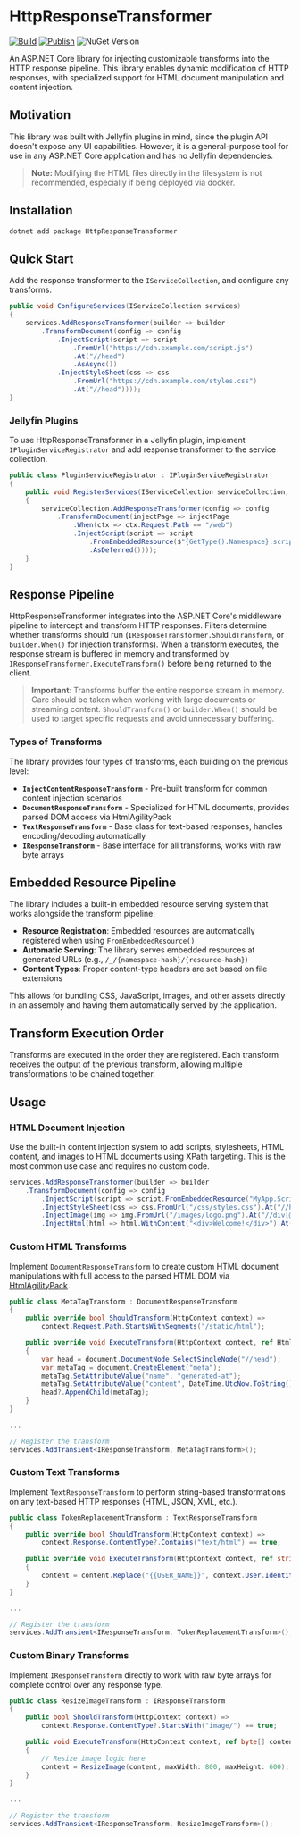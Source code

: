 # HttpResponseTransformer

[![Build](https://github.com/lennykean/HttpResponseTransformer/actions/workflows/build.yml/badge.svg)](https://github.com/lennykean/HttpResponseTransformer/actions/workflows/build.yml)
[![Publish](https://github.com/lennykean/HttpResponseTransformer/actions/workflows/publish.yml/badge.svg)](https://github.com/lennykean/HttpResponseTransformer/actions/workflows/publish.yml)
![NuGet Version](https://img.shields.io/nuget/v/HttpResponseTransformer)

An ASP.NET Core library for injecting customizable transforms into the HTTP response pipeline. This library enables dynamic modification of HTTP responses, with specialized support for HTML document manipulation and content injection.

## Motivation

This library was built with Jellyfin plugins in mind, since the plugin API doesn't expose any UI capabilities. However, it is a general-purpose tool for use in any ASP.NET Core application and has no Jellyfin dependencies.

> **Note:** Modifying the HTML files directly in the filesystem is not recommended, especially if being deployed via docker.

## Installation

```sh
dotnet add package HttpResponseTransformer
```

## Quick Start

Add the response transformer to the `IServiceCollection`, and configure any transforms.

```csharp
public void ConfigureServices(IServiceCollection services)
{
    services.AddResponseTransformer(builder => builder
        .TransformDocument(config => config
            .InjectScript(script => script
                .FromUrl("https://cdn.example.com/script.js")
                .At("//head")
                .AsAsync())
            .InjectStyleSheet(css => css
                .FromUrl("https://cdn.example.com/styles.css")
                .At("//head"))));
}
```

### Jellyfin Plugins

To use HttpResponseTransformer in a Jellyfin plugin, implement `IPluginServiceRegistrator` and add response transformer to the service collection.

```csharp
public class PluginServiceRegistrator : IPluginServiceRegistrator
{
    public void RegisterServices(IServiceCollection serviceCollection, IServerApplicationHost applicationHost)
    {
        serviceCollection.AddResponseTransformer(config => config
            .TransformDocument(injectPage => injectPage
                .When(ctx => ctx.Request.Path == "/web")
                .InjectScript(script => script
                    .FromEmbeddedResource($"{GetType().Namespace}.scripts.my-custom-script.js", GetType().Assembly)
                    .AsDeferred())));
    }
}
```

## Response Pipeline

HttpResponseTransformer integrates into the ASP.NET Core's middleware pipeline to intercept and transform HTTP responses. Filters determine whether transforms should run (`IResponseTransformer.ShouldTransform`, or `builder.When()` for injection transforms). When a transform executes, the response stream is buffered in memory and transformed by `IResponseTransformer.ExecuteTransform()` before being returned to the client.

> **Important**:  Transforms buffer the entire response stream in memory. Care should be taken when working with large documents or streaming content. `ShouldTransform()` or `builder.When()` should be used to target specific requests and avoid unnecessary buffering.

### Types of Transforms

The library provides four types of transforms, each building on the previous level:

- **`InjectContentResponseTransform`** - Pre-built transform for common content injection scenarios
- **`DocumentResponseTransform`** - Specialized for HTML documents, provides parsed DOM access via HtmlAgilityPack
- **`TextResponseTransform`** - Base class for text-based responses, handles encoding/decoding automatically
- **`IResponseTransform`** - Base interface for all transforms, works with raw byte arrays

## Embedded Resource Pipeline

The library includes a built-in embedded resource serving system that works alongside the transform pipeline:

- **Resource Registration**: Embedded resources are automatically registered when using `FromEmbeddedResource()`
- **Automatic Serving**: The library serves embedded resources at generated URLs (e.g., `/_/{namespace-hash}/{resource-hash}`)
- **Content Types**: Proper content-type headers are set based on file extensions

This allows for bundling CSS, JavaScript, images, and other assets directly in an assembly and having them automatically served by the application.

## Transform Execution Order

Transforms are executed in the order they are registered. Each transform receives the output of the previous transform, allowing multiple transformations to be chained together.

## Usage

### HTML Document Injection

Use the built-in content injection system to add scripts, stylesheets, HTML content, and images to HTML documents using XPath targeting. This is the most common use case and requires no custom code.

```csharp
services.AddResponseTransformer(builder => builder
    .TransformDocument(config => config
        .InjectScript(script => script.FromEmbeddedResource("MyApp.Scripts.analytics.js", typeof(Program).Assembly).At("//body"))
        .InjectStyleSheet(css => css.FromUrl("/css/styles.css").At("//head"))
        .InjectImage(img => img.FromUrl("/images/logo.png").At("//div[@id='header']"))
        .InjectHtml(html => html.WithContent("<div>Welcome!</div>").At("//body"))));
```

### Custom HTML Transforms

Implement `DocumentResponseTransform` to create custom HTML document manipulations with full access to the parsed HTML DOM via [HtmlAgilityPack](https://html-agility-pack.net/).

```csharp
public class MetaTagTransform : DocumentResponseTransform
{
    public override bool ShouldTransform(HttpContext context) =>
        context.Request.Path.StartsWithSegments("/static/html");

    public override void ExecuteTransform(HttpContext context, ref HtmlDocument document)
    {
        var head = document.DocumentNode.SelectSingleNode("//head");
        var metaTag = document.CreateElement("meta");
        metaTag.SetAttributeValue("name", "generated-at");
        metaTag.SetAttributeValue("content", DateTime.UtcNow.ToString());
        head?.AppendChild(metaTag);
    }
}

...

// Register the transform
services.AddTransient<IResponseTransform, MetaTagTransform>();
```

### Custom Text Transforms

Implement `TextResponseTransform` to perform string-based transformations on any text-based HTTP responses (HTML, JSON, XML, etc.).

```csharp
public class TokenReplacementTransform : TextResponseTransform
{
    public override bool ShouldTransform(HttpContext context) =>
        context.Response.ContentType?.Contains("text/html") == true;

    public override void ExecuteTransform(HttpContext context, ref string content)
    {
        content = content.Replace("{{USER_NAME}}", context.User.Identity?.Name ?? "Guest");
    }
}

...

// Register the transform
services.AddTransient<IResponseTransform, TokenReplacementTransform>();
```

### Custom Binary Transforms

Implement `IResponseTransform` directly to work with raw byte arrays for complete control over any response type.

```csharp
public class ResizeImageTransform : IResponseTransform
{
    public bool ShouldTransform(HttpContext context) =>
        context.Response.ContentType?.StartsWith("image/") == true;

    public void ExecuteTransform(HttpContext context, ref byte[] content)
    {
        // Resize image logic here
        content = ResizeImage(content, maxWidth: 800, maxHeight: 600);
    }
}

...

// Register the transform
services.AddTransient<IResponseTransform, ResizeImageTransform>();
```
